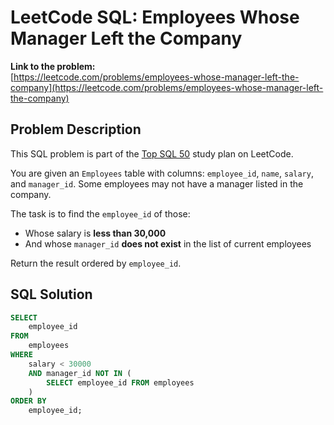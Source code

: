 # LeetCode SQL: Employees Whose Manager Left the Company

**Link to the problem:**  
[https://leetcode.com/problems/employees-whose-manager-left-the-company](https://leetcode.com/problems/employees-whose-manager-left-the-company)

## Problem Description

This SQL problem is part of the [Top SQL 50](https://leetcode.com/study-plan/top-sql-50/) study plan on LeetCode.

You are given an `Employees` table with columns: `employee_id`, `name`, `salary`, and `manager_id`. Some employees may not have a manager listed in the company.

The task is to find the `employee_id` of those:
- Whose salary is **less than 30,000**
- And whose `manager_id` **does not exist** in the list of current employees

Return the result ordered by `employee_id`.

## SQL Solution

```sql
SELECT 
    employee_id
FROM 
    employees
WHERE 
    salary < 30000 
    AND manager_id NOT IN (
        SELECT employee_id FROM employees
    )
ORDER BY 
    employee_id;
